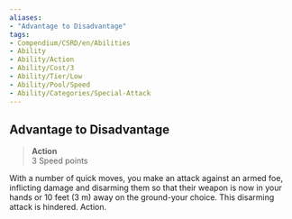 ```yaml
---
aliases:
- "Advantage to Disadvantage"
tags:
- Compendium/CSRD/en/Abilities
- Ability
- Ability/Action
- Ability/Cost/3
- Ability/Tier/Low
- Ability/Pool/Speed
- Ability/Categories/Special-Attack
---
```


  
## Advantage to Disadvantage  
>**Action**  
>3 Speed points
  
With a number of quick moves, you make an attack against an armed foe, inflicting damage and disarming them so that their weapon is now in your hands or 10 feet (3 m) away on the ground-your choice. This disarming attack is hindered. Action.
